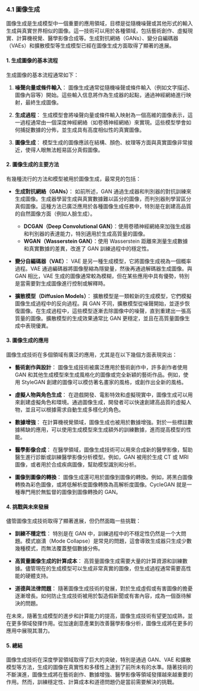 ### 4.1 **圖像生成**

圖像生成是生成模型中一個重要的應用領域，目標是從隨機噪聲或其他形式的輸入生成與真實世界相似的圖像。這一技術可以用於各種領域，包括藝術創作、虛擬現實、計算機視覺、醫學影像合成等。生成對抗網絡（GANs）、變分自編碼器（VAEs）和擴散模型等生成模型已經在圖像生成方面取得了顯著的進展。

#### 1. **生成圖像的基本流程**

生成圖像的基本流程通常如下：

1. **噪聲向量或條件輸入**：
   圖像生成通常從隨機噪聲或條件輸入（例如文字描述、圖像內容等）開始。這些輸入信息將作為生成器的起點，通過神經網絡進行映射，最終生成圖像。

2. **生成過程**：
   生成模型會將噪聲向量或條件輸入映射為一個高維的圖像表示，這一過程通常由一個深度神經網絡（如卷積神經網絡）來實現。這些模型學會如何捕捉數據的分佈，並生成具有高度相似性的真實圖像。

3. **圖像生成**：
   模型生成的圖像應該在結構、顏色、紋理等方面與真實圖像非常接近，使得人眼無法輕易區分真假圖像。

#### 2. **圖像生成的主要方法**

有幾種流行的方法和模型被用於圖像生成，最常見的包括：

- **生成對抗網絡（GANs）**：
  如前所述，GAN 通過生成器和判別器的對抗訓練來生成圖像。生成器學習生成與真實數據難以區分的圖像，而判別器則學習區分真假圖像。這種方法已廣泛應用於各種圖像生成任務中，特別是在創建高品質的自然圖像方面（例如人臉生成）。

  - **DCGAN（Deep Convolutional GAN）**：使用卷積神經網絡來加強生成器和判別器的表達能力，特別適用於生成高質量的圖像。
  - **WGAN（Wasserstein GAN）**：使用 Wasserstein 距離來測量生成數據和真實數據的差異，改進了 GAN 訓練過程中的穩定性。

- **變分自編碼器（VAE）**：
  VAE 是另一種生成模型，它將圖像生成視為一個概率過程。VAE 通過編碼器將圖像壓縮為隱變量，然後再通過解碼器生成圖像。與 GAN 相比，VAE 生成的圖像通常較為模糊，但在某些應用中具有優勢，特別是當需要對生成圖像進行控制或解釋時。

- **擴散模型（Diffusion Models）**：
  擴散模型是一類較新的生成模型，它們模擬圖像生成過程中的反向過程。與 GAN 不同，擴散模型從噪聲開始，並逐步恢復圖像。在生成過程中，這些模型逐漸去除圖像中的噪聲，直到重建出一張高質量的圖像。擴散模型的生成效果通常比 GAN 更穩定，並且在高質量圖像生成中表現優異。

#### 3. **圖像生成的應用**

圖像生成技術在多個領域有廣泛的應用，尤其是在以下幾個方面表現突出：

- **藝術創作與設計**：
  圖像生成技術被廣泛應用於藝術創作中，許多創作者使用 GAN 和其他生成模型來生成風格化的圖像或完全新穎的藝術作品。例如，使用 StyleGAN 創建的圖像可以模仿著名畫家的風格，或創作出全新的風格。

- **虛擬人物與角色生成**：
  在遊戲開發、電影特效和虛擬現實中，圖像生成可以用來創建虛擬角色和環境。通過圖像生成，開發者可以快速創建高品質的虛擬人物，並且可以根據需求自動生成多樣化的角色。

- **數據增強**：
  在計算機視覺領域，圖像生成也被用於數據增強。對於一些標註數據稀缺的應用，可以使用生成模型來生成額外的訓練數據，進而提高模型的性能。

- **醫學影像合成**：
  在醫學領域，圖像生成技術可以用來合成新的醫學影像，幫助醫生進行診斷或訓練醫學影像分析模型。例如，GAN 被用於生成 CT 或 MRI 圖像，或者用於合成疾病圖像，幫助模型識別和分析。

- **圖像到圖像的轉換**：
  圖像生成還可用於圖像到圖像的轉換。例如，將黑白圖像轉換為彩色圖像，或將低解析度圖像轉換為高解析度圖像。CycleGAN 就是一種專門用於無監督的圖像到圖像轉換的 GAN。

#### 4. **挑戰與未來發展**

儘管圖像生成技術取得了顯著進展，但仍然面臨一些挑戰：

- **訓練不穩定性**：
  特別是在 GAN 中，訓練過程中的不穩定性仍然是一个大問題。模式崩潰（Mode Collapse）是常見的問題，這會導致生成器只生成少數幾種模式，而無法覆蓋整個數據分佈。

- **高質量圖像生成的計算成本**：
  高質量圖像生成需要大量的計算資源和訓練數據。儘管現在的生成模型可以生成非常真實的圖像，但生成過程通常需要高性能的硬體支持。

- **道德與法律問題**：
  隨著圖像生成技術的發展，對於生成虛假或有害圖像的擔憂逐漸增長。如何防止生成技術被用於製造假新聞或有害內容，成為一個亟待解決的問題。

在未來，隨著生成模型的進步和計算能力的提高，圖像生成技術有望更加成熟，並在更多領域發揮作用。從加速創意產業到改善醫學影像分析，圖像生成將在更多的應用中展現其潛力。

#### 5. **總結**

圖像生成技術在深度學習領域取得了巨大的突破，特別是通過 GAN、VAE 和擴散模型等方法，生成的圖像在真實性和多樣性上達到了前所未有的水準。隨著技術的不斷演進，圖像生成將在藝術創作、數據增強、醫學影像等領域發揮越來越重要的作用。然而，訓練穩定性、計算成本和道德問題仍是當前需要解決的挑戰。